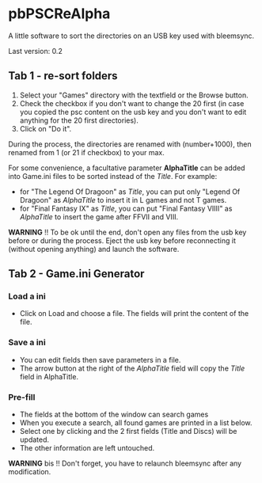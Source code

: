 # pbPSCReAlpha

A little software to sort the directories on an USB key used with bleemsync.

Last version: 0.2


## Tab 1 - re-sort folders

1. Select your "Games" directory with the textfield or the Browse button.
2. Check the checkbox if you don't want to change the 20 first (in case you copied the psc content on the usb key and you don't want to edit anything for the 20 first directories).
3. Click on "Do it".

During the process, the directories are renamed with (number+1000), then renamed from 1 (or 21 if checkbox) to your max.

For some convenience, a facultative parameter **AlphaTitle** can be added into Game.ini files to be sorted instead of the *Title*.
For example:
* for "The Legend Of Dragoon" as *Title*, you can put only "Legend Of Dragoon" as *AlphaTitle* to insert it in L games and not T games.
* for "Final Fantasy IX" as *Title*, you can put "Final Fantasy VIIII" as *AlphaTitle* to insert the game after FFVII and VIII.

**WARNING** !! To be ok until the end, don't open any files from the usb key before or during the process.
Eject the usb key before reconnecting it (without opening anything) and launch the software.


## Tab 2 - Game.ini Generator

### Load a ini
* Click on Load and choose a file. The fields will print the content of the file.

### Save a ini
* You can edit fields then save parameters in a file.
* The arrow button at the right of the *AlphaTitle* field will copy the *Title* field in AlphaTitle.

### Pre-fill

* The fields at the bottom of the window can search games
* When you execute a search, all found games are printed in a list below.
* Select one by clicking and the 2 first fields (Title and Discs) will be updated.
* The other information are left untouched.

**WARNING** bis !! Don't forget, you have to relaunch bleemsync after any modification.
